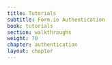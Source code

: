 ```yaml
---
title: Tutorials
subtitle: Form.io Authentication
book: tutorials
section: walkthroughs
weight: 70
chapter: authentication
layout: chapter
---
```

